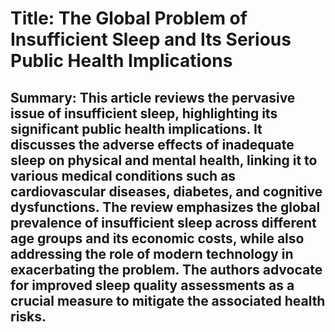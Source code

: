 # Title: The Global Problem of Insufficient Sleep and Its Serious Public Health Implications

## Summary: This article reviews the pervasive issue of insufficient sleep, highlighting its significant public health implications. It discusses the adverse effects of inadequate sleep on physical and mental health, linking it to various medical conditions such as cardiovascular diseases, diabetes, and cognitive dysfunctions. The review emphasizes the global prevalence of insufficient sleep across different age groups and its economic costs, while also addressing the role of modern technology in exacerbating the problem. The authors advocate for improved sleep quality assessments as a crucial measure to mitigate the associated health risks.